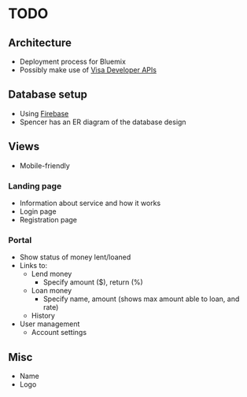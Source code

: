 # TODO

## Architecture
- Deployment process for Bluemix
- Possibly make use of [Visa Developer APIs](https://developer.visa.com/)

## Database setup
- Using [Firebase](https://www.firebase.com/)
- Spencer has an ER diagram of the database design

## Views
- Mobile-friendly

### Landing page
- Information about service and how it works
- Login page
- Registration page

### Portal
- Show status of money lent/loaned
- Links to:
  - Lend money
    - Specify amount ($), return (%)
  - Loan money
    - Specify name, amount (shows max amount able to loan, and rate)
  - History
- User management
  - Account settings
  
## Misc
- Name
- Logo
